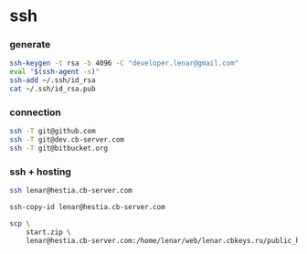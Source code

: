 # ssh
### generate
```zsh
ssh-keygen -t rsa -b 4096 -C "developer.lenar@gmail.com"
eval "$(ssh-agent -s)"
ssh-add ~/.ssh/id_rsa
cat ~/.ssh/id_rsa.pub
```

### connection
```zsh
ssh -T git@github.com
ssh -T git@dev.cb-server.com
ssh -T git@bitbucket.org
```

### ssh + hosting
```zsh
ssh lenar@hestia.cb-server.com

ssh-copy-id lenar@hestia.cb-server.com

scp \
    start.zip \
    lenar@hestia.cb-server.com:/home/lenar/web/lenar.cbkeys.ru/public_html/backup
```

